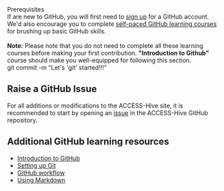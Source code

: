 <div class="flex-container vertical-flex-container with-border with-padding">
    <div class="med-text bold">Prerequisites</div>
    <div>
        <i class="fa-regular fa-square-check nri-green-color with-padding"></i> If are new to GitHub, you will first need to <a href="https://github.com">sign up</a> for a GitHub account.
        <br>
        <i class="fa-regular fa-lightbulb nri-orange-color with-padding"></i> 
        We'd also encourage you to complete <a href="#additional-github-learning-resources">self-paced GitHub learning courses</a> for brushing up basic GitHub skills. 
        <br>
        <br>
        <div class="markdown-notes">
        <b>Note:</b> Please note that you do not need to complete all these learning courses before making your first contribution. 
        <b>"Introduction to Github"</b> course should make you well-equipped for following this section.
        </div>
    </div>
</div>

<terminal-window>
    <terminal-line data="input">git commit -m "Let's 'git' started!!!"</terminal-line>
    <terminal-line data="progress"></terminal-line>
</terminal-window>

## Raise a GitHub Issue

For all additions or modifications to the ACCESS-Hive site, it is recommended to start by opening an <a href="https://github.com/ACCESS-Hive/access-hive.github.io/issues">issue</a> in the ACCESS-Hive GitHub repository. 

## Additional GitHub learning resources 

- <a href="https://github.com/skills/introduction-to-github" target="_blank">Introduction to GitHub</a>
- <a href="https://docs.github.com/en/get-started/quickstart/set-up-git" target="_blank">Setting up Git</a>
- <a href="https://docs.github.com/en/get-started/quickstart/github-flow" target="_blank">GitHub workflow</a>
- <a href="https://github.com/skills/communicate-using-markdown" target="_blank">Using Markdown</a>